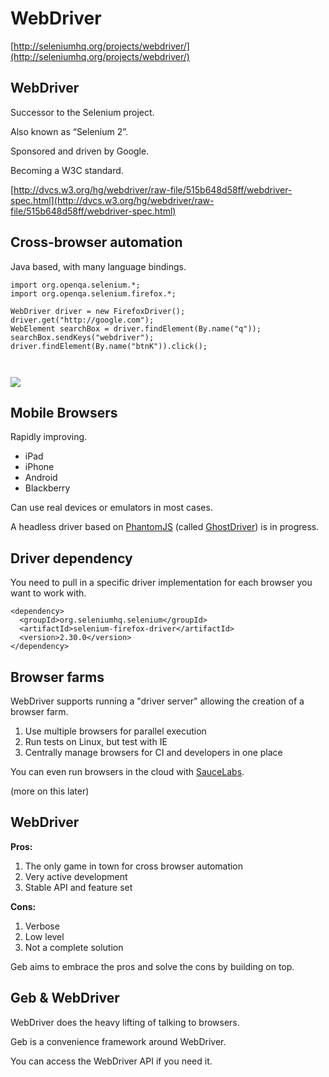 # WebDriver

[http://seleniumhq.org/projects/webdriver/](http://seleniumhq.org/projects/webdriver/)

## WebDriver

Successor to the Selenium project.

Also known as “Selenium 2”.

Sponsored and driven by Google.

Becoming a W3C standard.

[http://dvcs.w3.org/hg/webdriver/raw-file/515b648d58ff/webdriver-spec.html](http://dvcs.w3.org/hg/webdriver/raw-file/515b648d58ff/webdriver-spec.html)

## Cross-browser automation

Java based, with many language bindings.

    import org.openqa.selenium.*;
    import org.openqa.selenium.firefox.*;

    WebDriver driver = new FirefoxDriver();
    driver.get("http://google.com");
    WebElement searchBox = driver.findElement(By.name("q"));
    searchBox.sendKeys("webdriver");
    driver.findElement(By.name("btnK")).click();

<img src="img/browsers.png" style="margin-top: 2em"/>

## Mobile Browsers

Rapidly improving.

* iPad
* iPhone
* Android
* Blackberry

Can use real devices or emulators in most cases.

A headless driver based on [PhantomJS](http://phantomjs.org/ "PhantomJS: Headless WebKit with JavaScript API") (called [GhostDriver](https://github.com/detro/ghostdriver)) is in progress.

## Driver dependency

You need to pull in a specific driver implementation for each browser you want to work with.

    <dependency>
      <groupId>org.seleniumhq.selenium</groupId>
      <artifactId>selenium-firefox-driver</artifactId>
      <version>2.30.0</version>
    </dependency>

## Browser farms

WebDriver supports running a "driver server" allowing the creation of a browser farm.

1. Use multiple browsers for parallel execution
2. Run tests on Linux, but test with IE
3. Centrally manage browsers for CI and developers in one place

You can even run browsers in the cloud with [SauceLabs](https://saucelabs.com/ "Sauce Labs: Cloudified Mobile & Browser Testing").

(more on this later)

## WebDriver

**Pros:**

1. The only game in town for cross browser automation
3. Very active development
4. Stable API and feature set

**Cons:**

1. Verbose
2. Low level
3. Not a complete solution

Geb aims to embrace the pros and solve the cons by building on top.

## Geb & WebDriver

WebDriver does the heavy lifting of talking to browsers. 

Geb is a convenience framework around WebDriver.

You can access the WebDriver API if you need it.

